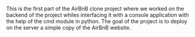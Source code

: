 This is the first part of the AirBnB clone project where we worked on the backend of the project whiles interfacing it with a console application with the help of the cmd module in python. The goal of the project is to deploy on the server a simple copy of the AirBnB website.

